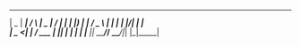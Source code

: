   ____  _____    _    ____  __  __ _____ 
 |  _ \| ____|  / \  |  _ \|  \/  | ____|
 | |_) |  _|   / _ \ | | | | |\/| |  _|  
 |  _ <| |___ / ___ \| |_| | |  | | |___ 
 |_| \_\_____/_/   \_\____/|_|  |_|_____|

